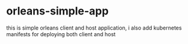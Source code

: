 # orleans-simple-app
this is simple orleans client and host application, i also add kubernetes manifests for deploying both client and host
